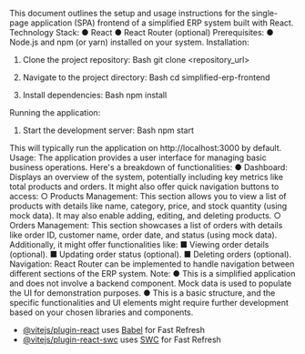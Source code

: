 This document outlines the setup and usage instructions for the single-page application (SPA) frontend of a simplified ERP system built with React.
Technology Stack:
●	React
●	React Router (optional)
Prerequisites:
●	Node.js and npm (or yarn) installed on your system.
Installation:
1.	Clone the project repository:
Bash
git clone <repository_url>

2.	Navigate to the project directory:
Bash
cd simplified-erp-frontend

3.	Install dependencies:
Bash
npm install

Running the application:
1.	Start the development server:
Bash
npm start

This will typically run the application on http://localhost:3000 by default.
Usage:
The application provides a user interface for managing basic business operations. Here's a breakdown of functionalities:
●	Dashboard: Displays an overview of the system, potentially including key metrics like total products and orders. It might also offer quick navigation buttons to access:
○	Products Management: This section allows you to view a list of products with details like name, category, price, and stock quantity (using mock data). It may also enable adding, editing, and deleting products.
○	Orders Management: This section showcases a list of orders with details like order ID, customer name, order date, and status (using mock data). Additionally, it might offer functionalities like:
■	Viewing order details (optional).
■	Updating order status (optional).
■	Deleting orders (optional).
Navigation:
React Router can be implemented to handle navigation between different sections of the ERP system.
Note:
●	This is a simplified application and does not involve a backend component. Mock data is used to populate the UI for demonstration purposes.
●	This is a basic structure, and the specific functionalities and UI elements might require further development based on your chosen libraries and components.



- [@vitejs/plugin-react](https://github.com/vitejs/vite-plugin-react/blob/main/packages/plugin-react/README.md) uses [Babel](https://babeljs.io/) for Fast Refresh
- [@vitejs/plugin-react-swc](https://github.com/vitejs/vite-plugin-react-swc) uses [SWC](https://swc.rs/) for Fast Refresh
